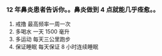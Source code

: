 ### 12 年鼻炎患者告诉你。。鼻炎做到 4 点就能几乎痊愈。。
1. 戒撸 最高频率一周一次
2. 多喝水 一天 1500 毫升
3. 多运动 每天三公里跑步
4. 保证睡眠 每天保证 8 小时连续睡眠
